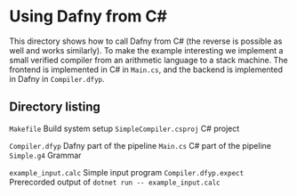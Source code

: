 # Using Dafny from C\#

This directory shows how to call Dafny from C# (the reverse is possible as well and works similarly).  To make the example interesting we implement a small verified compiler from an arithmetic language to a stack machine.  The frontend is implemented in C# in `Main.cs`, and the backend is implemented in Dafny in `Compiler.dfyp`.

## Directory listing

`Makefile`
  Build system setup
`SimpleCompiler.csproj`
  C# project

`Compiler.dfyp`
  Dafny part of the pipeline
`Main.cs`
  C# part of the pipeline
`Simple.g4`
  Grammar

`example_input.calc`
  Simple input program
`Compiler.dfyp.expect`
  Prerecorded output of `dotnet run -- example_input.calc`
